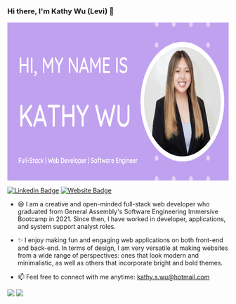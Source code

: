 ### Hi there, I'm Kathy Wu (Levi) 👋

<img align="center" src="./Banner.png" height="360em"/>

[![Linkedin Badge](https://img.shields.io/badge/-LinkedIn-0e76a8?style=for-the-badge&logo=Linkedin&logoColor=white)](https://linkedin.com/in/wu-kathy)
[![Website Badge](https://img.shields.io/badge/Website-3b5998?style=for-the-badge&logo=google-chrome&logoColor=white)](https://www.kathyswu.com)

- :smile: I am a creative and open-minded full-stack web developer who graduated from General Assembly's Software Engineering Immersive Bootcamp in 2021. Since then, I have worked in developer, applications, and system support analyst roles.

- :sparkles: I enjoy making fun and engaging web applications on both front-end and back-end.
  In terms of design, I am very versatile at making websites from a wide range of perspectives: ones that look modern and minimalistic, as well as others that incorporate bright and bold themes.

- :mailbox: Feel free to connect with me anytime: kathy.s.wu@hotmail.com

<p>
  <img align="top" height="180em" src="https://github-readme-stats.vercel.app/api?username=kathyswu&hide=stars,issues&count_private=true&show_icons=true&hide_border=true&theme=buefy&bg_color=10,fffcdc,d9a7c7" />
  <img align="top" height="180em"  src="https://github-readme-stats.vercel.app/api/top-langs/?username=kathyswu&hide_border=true&bg_color=50,FFFFFF,FFEFBA&theme=buefy" />
</p>
